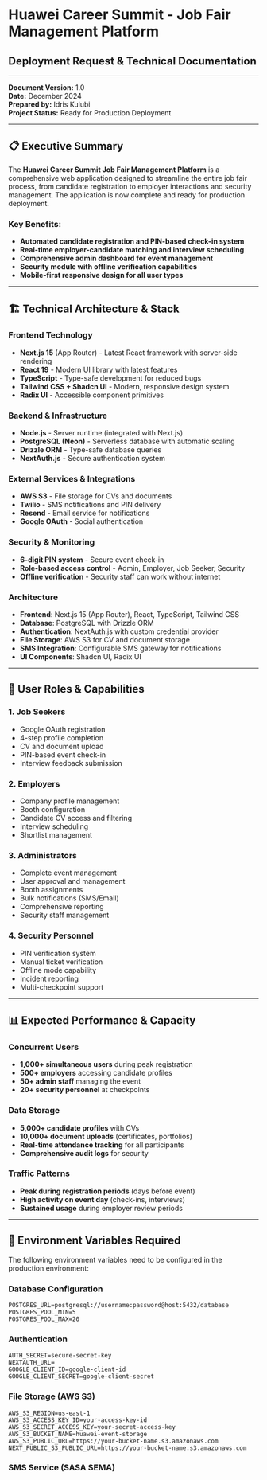 # Huawei Career Summit - Job Fair Management Platform
## Deployment Request & Technical Documentation

---

**Document Version:** 1.0  
**Date:** December 2024  
**Prepared by:** Idris Kulubi  
**Project Status:** Ready for Production Deployment  

---

## 📋 Executive Summary

The **Huawei Career Summit Job Fair Management Platform** is a comprehensive web application designed to streamline the entire job fair process, from candidate registration to employer interactions and security management. The application is now complete and ready for production deployment.

### Key Benefits:
- **Automated candidate registration and PIN-based check-in system**
- **Real-time employer-candidate matching and interview scheduling**
- **Comprehensive admin dashboard for event management**
- **Security module with offline verification capabilities**
- **Mobile-first responsive design for all user types**

---

## 🏗️ Technical Architecture & Stack

### **Frontend Technology**
- **Next.js 15** (App Router) - Latest React framework with server-side rendering
- **React 19** - Modern UI library with latest features
- **TypeScript** - Type-safe development for reduced bugs
- **Tailwind CSS + Shadcn UI** - Modern, responsive design system
- **Radix UI** - Accessible component primitives

### **Backend & Infrastructure**
- **Node.js** - Server runtime (integrated with Next.js)
- **PostgreSQL (Neon)** - Serverless database with automatic scaling
- **Drizzle ORM** - Type-safe database queries
- **NextAuth.js** - Secure authentication system

### **External Services & Integrations**
- **AWS S3** - File storage for CVs and documents
- **Twilio** - SMS notifications and PIN delivery
- **Resend** - Email service for notifications
- **Google OAuth** - Social authentication

### **Security & Monitoring**
- **6-digit PIN system** - Secure event check-in
- **Role-based access control** - Admin, Employer, Job Seeker, Security
- **Offline verification** - Security staff can work without internet

### **Architecture**

- **Frontend**: Next.js 15 (App Router), React, TypeScript, Tailwind CSS
- **Database**: PostgreSQL with Drizzle ORM
- **Authentication**: NextAuth.js with custom credential provider
- **File Storage**: AWS S3 for CV and document storage
- **SMS Integration**: Configurable SMS gateway for notifications
- **UI Components**: Shadcn UI, Radix UI

---

## 👥 User Roles & Capabilities

### **1. Job Seekers**
- Google OAuth registration
- 4-step profile completion
- CV and document upload
- PIN-based event check-in
- Interview feedback submission

### **2. Employers**
- Company profile management
- Booth configuration
- Candidate CV access and filtering
- Interview scheduling
- Shortlist management

### **3. Administrators**
- Complete event management
- User approval and management
- Booth assignments
- Bulk notifications (SMS/Email)
- Comprehensive reporting
- Security staff management

### **4. Security Personnel**
- PIN verification system
- Manual ticket verification
- Offline mode capability
- Incident reporting
- Multi-checkpoint support

---


## 📊 Expected Performance & Capacity

### **Concurrent Users**
- **1,000+ simultaneous users** during peak registration
- **500+ employers** accessing candidate profiles
- **50+ admin staff** managing the event
- **20+ security personnel** at checkpoints

### **Data Storage**
- **5,000+ candidate profiles** with CVs
- **10,000+ document uploads** (certificates, portfolios)
- **Real-time attendance tracking** for all participants
- **Comprehensive audit logs** for security

### **Traffic Patterns**
- **Peak during registration periods** (days  before event)
- **High activity on event day** (check-ins, interviews)
- **Sustained usage** during employer review periods

---


## 🔐 Environment Variables Required

The following environment variables need to be configured in the production environment:

### **Database Configuration**
```
POSTGRES_URL=postgresql://username:password@host:5432/database
POSTGRES_POOL_MIN=5
POSTGRES_POOL_MAX=20
```

### **Authentication**
```
AUTH_SECRET=secure-secret-key
NEXTAUTH_URL=
GOOGLE_CLIENT_ID=google-client-id
GOOGLE_CLIENT_SECRET=google-client-secret
```

### **File Storage (AWS S3)**
```env
AWS_S3_REGION=us-east-1
AWS_S3_ACCESS_KEY_ID=your-access-key-id
AWS_S3_SECRET_ACCESS_KEY=your-secret-access-key
AWS_S3_BUCKET_NAME=huawei-event-storage
AWS_S3_PUBLIC_URL=https://your-bucket-name.s3.amazonaws.com
NEXT_PUBLIC_S3_PUBLIC_URL=https://your-bucket-name.s3.amazonaws.com
```

### **SMS Service (SASA SEMA)**
```
